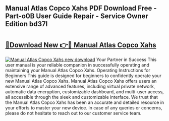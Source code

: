## Manual Atlas Copco Xahs PDF Download Free - Part-o0B User Guide Repair - Service Owner Edition bd37l

# <h2><a href="http://bc7569.oget.top/?id=Manual+Atlas+Copco+Xahs">🔗Download New 👉🔴 Manual Atlas Copco Xahs</a></h2>

[![Manual Atlas Copco Xahs new download](https://i.imgur.com/5g1atiW.png)](http://bc7569.oget.top/?id=Manual+Atlas+Copco+Xahs)
Your Partner in Success This user manual is your reliable companion in successfully operating and maintaining your Manual Atlas Copco Xahs. Operating Instructions for Beginners This guide is designed for beginners to confidently operate your new Manual Atlas Copco Xahs. Manual Atlas Copco Xahs offers users an extensive range of advanced features, including virtual private network, automatic data encryption, customizable dashboard, and multi-user access, all accessible through the sleek and customizable interface. We trust that the Manual Atlas Copco Xahs has been an accurate and detailed resource in your efforts to master your new device. In case of any queries or concerns, please do not hesitate to reach out to our customer service team.
